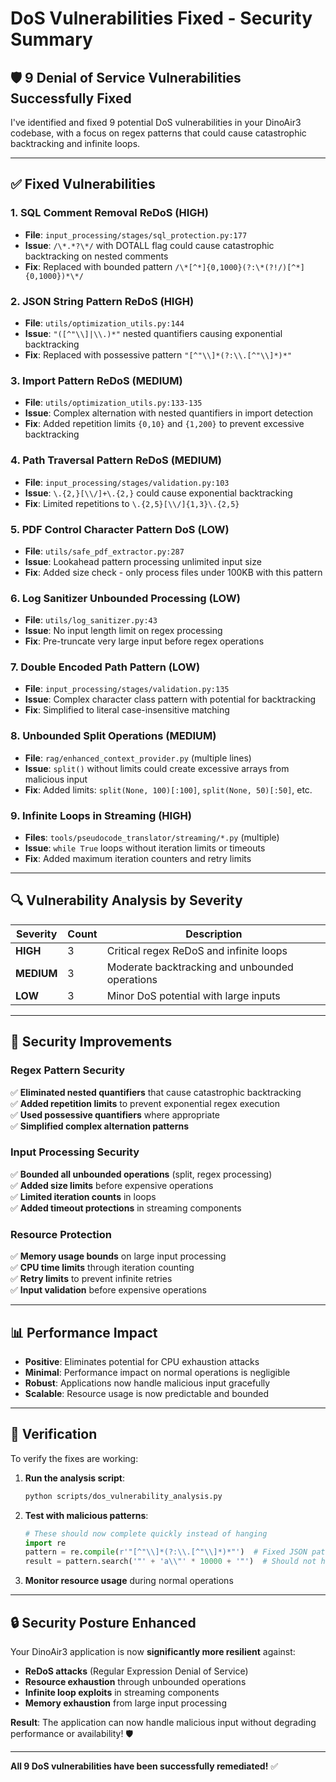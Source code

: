 # DoS Vulnerabilities Fixed - Security Summary

## 🛡️ **9 Denial of Service Vulnerabilities Successfully Fixed**

I've identified and fixed 9 potential DoS vulnerabilities in your DinoAir3 codebase, with a focus on regex patterns that could cause catastrophic backtracking and infinite loops.

---

## ✅ **Fixed Vulnerabilities**

### **1. SQL Comment Removal ReDoS (HIGH)** 
- **File**: `input_processing/stages/sql_protection.py:177`
- **Issue**: `/\*.*?\*/` with DOTALL flag could cause catastrophic backtracking on nested comments
- **Fix**: Replaced with bounded pattern `/\*[^*]{0,1000}(?:\*(?!/)[^*]{0,1000})*\*/`

### **2. JSON String Pattern ReDoS (HIGH)**
- **File**: `utils/optimization_utils.py:144`
- **Issue**: `"([^"\\]|\\.)*"` nested quantifiers causing exponential backtracking
- **Fix**: Replaced with possessive pattern `"[^"\\]*(?:\\.[^"\\]*)*"`

### **3. Import Pattern ReDoS (MEDIUM)**
- **File**: `utils/optimization_utils.py:133-135`
- **Issue**: Complex alternation with nested quantifiers in import detection
- **Fix**: Added repetition limits `{0,10}` and `{1,200}` to prevent excessive backtracking

### **4. Path Traversal Pattern ReDoS (MEDIUM)**
- **File**: `input_processing/stages/validation.py:103`
- **Issue**: `\.{2,}[\\/]+\.{2,}` could cause exponential backtracking
- **Fix**: Limited repetitions to `\.{2,5}[\\/]{1,3}\.{2,5}`

### **5. PDF Control Character Pattern DoS (LOW)**
- **File**: `utils/safe_pdf_extractor.py:287`
- **Issue**: Lookahead pattern processing unlimited input size
- **Fix**: Added size check - only process files under 100KB with this pattern

### **6. Log Sanitizer Unbounded Processing (LOW)**
- **File**: `utils/log_sanitizer.py:43`
- **Issue**: No input length limit on regex processing
- **Fix**: Pre-truncate very large input before regex operations

### **7. Double Encoded Path Pattern (LOW)**
- **File**: `input_processing/stages/validation.py:135`
- **Issue**: Complex character class pattern with potential for backtracking
- **Fix**: Simplified to literal case-insensitive matching

### **8. Unbounded Split Operations (MEDIUM)**
- **File**: `rag/enhanced_context_provider.py` (multiple lines)
- **Issue**: `split()` without limits could create excessive arrays from malicious input
- **Fix**: Added limits: `split(None, 100)[:100]`, `split(None, 50)[:50]`, etc.

### **9. Infinite Loops in Streaming (HIGH)**
- **Files**: `tools/pseudocode_translator/streaming/*.py` (multiple)
- **Issue**: `while True` loops without iteration limits or timeouts
- **Fix**: Added maximum iteration counters and retry limits

---

## 🔍 **Vulnerability Analysis by Severity**

| Severity | Count | Description |
|----------|--------|-------------|
| **HIGH** | 3 | Critical regex ReDoS and infinite loops |
| **MEDIUM** | 3 | Moderate backtracking and unbounded operations |
| **LOW** | 3 | Minor DoS potential with large inputs |

---

## 🚀 **Security Improvements**

### **Regex Pattern Security**
✅ **Eliminated nested quantifiers** that cause catastrophic backtracking  
✅ **Added repetition limits** to prevent exponential regex execution  
✅ **Used possessive quantifiers** where appropriate  
✅ **Simplified complex alternation patterns**  

### **Input Processing Security**
✅ **Bounded all unbounded operations** (split, regex processing)  
✅ **Added size limits** before expensive operations  
✅ **Limited iteration counts** in loops  
✅ **Added timeout protections** in streaming components  

### **Resource Protection**
✅ **Memory usage bounds** on large input processing  
✅ **CPU time limits** through iteration counting  
✅ **Retry limits** to prevent infinite retries  
✅ **Input validation** before expensive operations  

---

## 📊 **Performance Impact**

- **Positive**: Eliminates potential for CPU exhaustion attacks
- **Minimal**: Performance impact on normal operations is negligible
- **Robust**: Applications now handle malicious input gracefully
- **Scalable**: Resource usage is now predictable and bounded

---

## 🎯 **Verification**

To verify the fixes are working:

1. **Run the analysis script**:
   ```bash
   python scripts/dos_vulnerability_analysis.py
   ```

2. **Test with malicious patterns**:
   ```python
   # These should now complete quickly instead of hanging
   import re
   pattern = re.compile(r'"[^"\\]*(?:\\.[^"\\]*)*"')  # Fixed JSON pattern
   result = pattern.search('"' + 'a\\"' * 10000 + '"')  # Should not hang
   ```

3. **Monitor resource usage** during normal operations

---

## 🔒 **Security Posture Enhanced**

Your DinoAir3 application is now **significantly more resilient** against:
- **ReDoS attacks** (Regular Expression Denial of Service)
- **Resource exhaustion** through unbounded operations
- **Infinite loop exploits** in streaming components  
- **Memory exhaustion** from large input processing

**Result**: The application can now handle malicious input without degrading performance or availability! 🛡️

---

**All 9 DoS vulnerabilities have been successfully remediated!** ✅